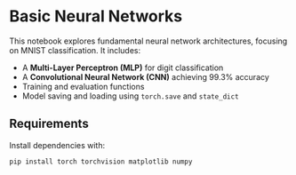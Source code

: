 # Basic Neural Networks  

This notebook explores fundamental neural network architectures, focusing on MNIST classification. It includes:  

- A **Multi-Layer Perceptron (MLP)** for digit classification  
- A **Convolutional Neural Network (CNN)** achieving 99.3% accuracy  
- Training and evaluation functions  
- Model saving and loading using `torch.save` and `state_dict`  

## Requirements  

Install dependencies with:  

```bash
pip install torch torchvision matplotlib numpy
